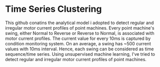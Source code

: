# Time Series Clustering

This github conatins the analytical model i adopted to detect regular and irregular motor current profiles of point machines. 
Every point machine's swing, either Normal to Reverse or Reverse to Normal, is associated with motor current profiles. The current value for every 10ms is captured by condition monitoring system. On an average, a swing has ~500 current values with 10ms interval. Hence, each swing can be considered as time sequence/time series. Using unsupervised machine learning, I've tried to detect regular and irregular motor current profiles of point machines. 

